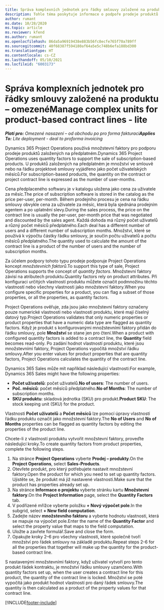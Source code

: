 ```yaml
---
title: Správa komplexních jednotek pro řádky smlouvy založené na produktu – omezené
description: Tohle téma poskytuje informace o podpoře prodeje produktů založených na předplatném.
author: rumant
ms.date: 10/28/2020
ms.topic: article
ms.reviewer: kfend
ms.author: rumant
ms.openlocfilehash: 86da5a96919438e883b56fc8ecfe765f70a789ff
ms.sourcegitcommit: 40f68387f594180af64a5e5c748b6efa188bd300
ms.translationtype: HT
ms.contentlocale: cs-CZ
ms.lasthandoff: 05/10/2021
ms.locfileid: "6003173"
---
```

# <a name="manage-complex-units-for-product-based-contract-lines---lite"></a><span data-ttu-id="c3d16-103">Správa komplexních jednotek pro řádky smlouvy založené na produktu – omezené</span><span class="sxs-lookup"><span data-stu-id="c3d16-103">Manage complex units for product-based contract lines - lite</span></span>

<span data-ttu-id="c3d16-104">_**Platí pro:** Omezené nasazení – od obchodu po pro forma fakturaci_</span><span class="sxs-lookup"><span data-stu-id="c3d16-104">_**Applies To:** Lite deployment - deal to proforma invoicing_</span></span>

<span data-ttu-id="c3d16-105">Dynamics 365 Project Operations používá množstevní faktory pro podporu prodeje produktů založených na předplatném.</span><span class="sxs-lookup"><span data-stu-id="c3d16-105">Dynamics 365 Project Operations uses quantity factors to support the sale of subscription-based products.</span></span> <span data-ttu-id="c3d16-106">U produktů založených na předplatném je množství ve smlouvě nebo na řádku projektové smlouvy vyjádřeno jako počet uživatelských měsíců.</span><span class="sxs-lookup"><span data-stu-id="c3d16-106">For subscription-based products, the quantity on the contract or project contract line is expressed as the number of user-months.</span></span>

<span data-ttu-id="c3d16-107">Cena předplaceného softwaru je v katalogu uložena jako cena za uživatele za měsíc.</span><span class="sxs-lookup"><span data-stu-id="c3d16-107">The price of subscription software is stored in the catalog as the price per-user, per-month.</span></span> <span data-ttu-id="c3d16-108">Během prodejního procesu je cena na řádku smlouvy obvykle cena za uživatele za měsíc, která byla sjednána prodejním agentem a po uplatnění slevy.</span><span class="sxs-lookup"><span data-stu-id="c3d16-108">During the sales process, the price on the contract line is usually the per-user, per-month price that was negotiated and discounted by the sales agent.</span></span> <span data-ttu-id="c3d16-109">Každá dohoda má různý počet uživatelů a různý počet měsíců předplatného.</span><span class="sxs-lookup"><span data-stu-id="c3d16-109">Each deal has a different number of users and a different number of subscription months.</span></span> <span data-ttu-id="c3d16-110">Množství, které se používá k výpočtu částky řádku smlouvy, je součin počtu uživatelů a počtu měsíců předplatného.</span><span class="sxs-lookup"><span data-stu-id="c3d16-110">The quantity used to calculate the amount of the contract line is a product of the number of users and the number of subscription months.</span></span>

<span data-ttu-id="c3d16-111">Za účelem podpory tohoto typu prodeje podporuje Project Operations koncept *množstevních faktorů*.</span><span class="sxs-lookup"><span data-stu-id="c3d16-111">To support this type of sale, Project Operations supports the concept of *quantity factors*.</span></span> <span data-ttu-id="c3d16-112">Množstevní faktory závisí na atributech produktu.</span><span class="sxs-lookup"><span data-stu-id="c3d16-112">Quantity factors rely on product attributes.</span></span> <span data-ttu-id="c3d16-113">Při konfiguraci určitých vlastností produktu můžete označit podmnožinu těchto vlastností nebo všechny vlastnosti jako množstevní faktory.</span><span class="sxs-lookup"><span data-stu-id="c3d16-113">When you configure specific properties for a product, you can flag a subset of those properties, or all the properties, as quantity factors.</span></span>

<span data-ttu-id="c3d16-114">Project Operations ověřuje, zda jsou jako množstevní faktory označeny pouze numerické vlastnosti nebo vlastnosti produktu, které mají číselný datový typ.</span><span class="sxs-lookup"><span data-stu-id="c3d16-114">Project Operations validates that only numeric properties or product properties that have a numeric data type are flagged as quantity factors.</span></span> <span data-ttu-id="c3d16-115">Když je produkt s konfigurovanými množstevními faktory přidán do řádku smlouvy, pole **Množství** se stane jen pro čtení.</span><span class="sxs-lookup"><span data-stu-id="c3d16-115">When a product with configured quantity factors is added to a contract line, the **Quantity** field  becomes read-only.</span></span> <span data-ttu-id="c3d16-116">Po zadání hodnot vlastností produktu, které jsou množstevními faktory, Project Operations vypočítá množství řádku smlouvy.</span><span class="sxs-lookup"><span data-stu-id="c3d16-116">After you enter values for product properties that are quantity factors, Project Operations calculates the quantity of the contract line.</span></span>

<span data-ttu-id="c3d16-117">Dynamics 365 Sales může mít například následující vlastnosti:</span><span class="sxs-lookup"><span data-stu-id="c3d16-117">For example, Dynamics 365 Sales might have the following properties:</span></span>

- <span data-ttu-id="c3d16-118">**Počet uživatelů**: počet uživatelů.</span><span class="sxs-lookup"><span data-stu-id="c3d16-118">**No of users**: The number of users.</span></span>
- <span data-ttu-id="c3d16-119">**Poč. měsíců**: počet měsíců předplatného.</span><span class="sxs-lookup"><span data-stu-id="c3d16-119">**No of Months**: The number of subscription months.</span></span>
- <span data-ttu-id="c3d16-120">**SKU produktu**: skladová jednotka (SKU) pro produkt.</span><span class="sxs-lookup"><span data-stu-id="c3d16-120">**Product SKU**: The stock keeping unit (SKU) for the product.</span></span>

<span data-ttu-id="c3d16-121">Vlastnosti **Počet uživatelů** a **Počet měsíců** lze pomocí úpravy vlastností řádku produktu označit jako množstevní faktory.</span><span class="sxs-lookup"><span data-stu-id="c3d16-121">The **No of Users** and **No of Months** properties can be flagged as quantity factors by editing the properties of the product line.</span></span>

<span data-ttu-id="c3d16-122">Chcete-li z vlastností produktu vytvořit množstevní faktory, proveďte následující kroky.</span><span class="sxs-lookup"><span data-stu-id="c3d16-122">To create quantity factors from product properties, complete the following steps.</span></span>

1. <span data-ttu-id="c3d16-123">Na stránce **Project Operations** vyberte **Prodej – produkty**.</span><span class="sxs-lookup"><span data-stu-id="c3d16-123">On the **Project Operations**, select **Sales-Products**.</span></span>
2. <span data-ttu-id="c3d16-124">Otevřete produkt, pro který potřebujete nastavit množstevní faktory.</span><span class="sxs-lookup"><span data-stu-id="c3d16-124">Open the product for which you need to set up quantity factors.</span></span> <span data-ttu-id="c3d16-125">Ujistěte se, že produkt má již nastavené vlastnosti.</span><span class="sxs-lookup"><span data-stu-id="c3d16-125">Make sure that the product has properties already set up.</span></span>
3. <span data-ttu-id="c3d16-126">Na stránce **Informace o projektu** vyberte stránku kartu **Množstevní faktory**.</span><span class="sxs-lookup"><span data-stu-id="c3d16-126">On the **Project Information** page, select the **Quantity Factors** tab.</span></span>
4. <span data-ttu-id="c3d16-127">V podřízené mřížce vyberte položku **+ Nový výpočet pole**.</span><span class="sxs-lookup"><span data-stu-id="c3d16-127">In the subgrid, select **+ New field computation**.</span></span>
5. <span data-ttu-id="c3d16-128">Zadejte název **množstevního faktoru** a vyberte hodnotu vlastnosti, která se mapuje na výpočet pole.</span><span class="sxs-lookup"><span data-stu-id="c3d16-128">Enter the name of the **Quantity Factor** and select the property value that maps to the field computation.</span></span>
6. <span data-ttu-id="c3d16-129">Uložte a zavřete formulář.</span><span class="sxs-lookup"><span data-stu-id="c3d16-129">Save and close the form.</span></span>
7. <span data-ttu-id="c3d16-130">Opakujte kroky 2–6 pro všechny vlastnosti, které společně tvoří množství pro řádek smlouvy na základě produktu.</span><span class="sxs-lookup"><span data-stu-id="c3d16-130">Repeat steps 2-6 for all the properties that together will make up the quantity for the product-based contract line.</span></span>

<span data-ttu-id="c3d16-131">S nastavenými množstevními faktory, když uživatel vytvoří pro tento produkt řádek kontraktu, je množství řádku smlouvy uzamčeno.</span><span class="sxs-lookup"><span data-stu-id="c3d16-131">With quantity factors set up, when the user creates a contract line for this product, the quantity of the contract line is locked.</span></span> <span data-ttu-id="c3d16-132">Množství se poté vypočítá jako produkt hodnot vlastností pro daný řádek smlouvy.</span><span class="sxs-lookup"><span data-stu-id="c3d16-132">The quantity is then calculated as a product of the property values for that contract line.</span></span>


[!INCLUDE[footer-include](../../includes/footer-banner.md)]